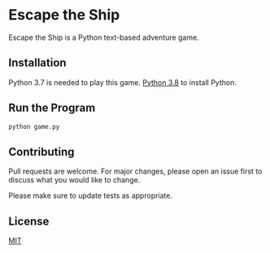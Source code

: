 # Escape the Ship

Escape the Ship is a Python text-based adventure game.

## Installation

Python 3.7 is needed to play this game. [Python 3.8](https://www.python.org/downloads/) to install Python.


## Run the Program

```python
python game.py
```

## Contributing
Pull requests are welcome. For major changes, please open an issue first to discuss what you would like to change.

Please make sure to update tests as appropriate.

## License
[MIT](https://choosealicense.com/licenses/mit/)